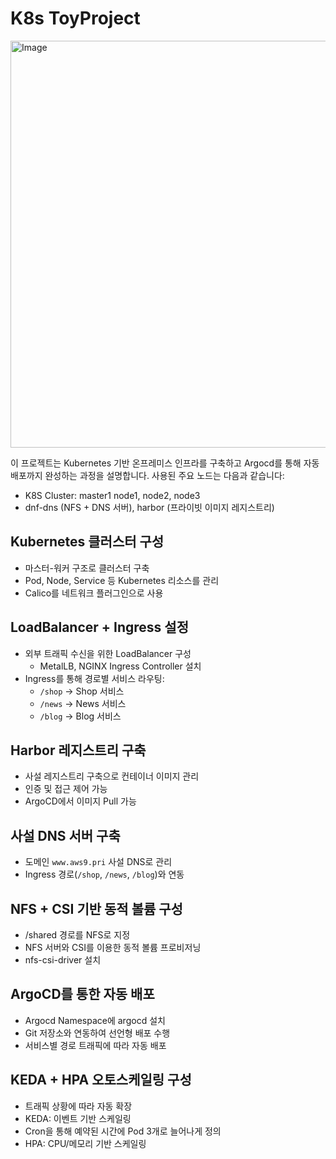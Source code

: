 # K8s ToyProject
<img width="811" height="651" alt="Image" src="https://github.com/user-attachments/assets/f58b2bb3-3f4e-4e20-960b-a000892a039a" />

이 프로젝트는 Kubernetes 기반 온프레미스 인프라를 구축하고 Argocd를 통해 자동 배포까지 완성하는 과정을 설명합니다. 사용된 주요 노드는 다음과 같습니다:

- K8S Cluster: master1 node1, node2, node3
- dnf-dns (NFS + DNS 서버), harbor (프라이빗 이미지 레지스트리)

## Kubernetes 클러스터 구성
- 마스터-워커 구조로 클러스터 구축  
- Pod, Node, Service 등 Kubernetes 리소스를 관리
- Calico를 네트워크 플러그인으로 사용

## LoadBalancer + Ingress 설정
- 외부 트래픽 수신을 위한 LoadBalancer 구성
  - MetalLB, NGINX Ingress Controller 설치 
- Ingress를 통해 경로별 서비스 라우팅:
  - `/shop` → Shop 서비스  
  - `/news` → News 서비스  
  - `/blog` → Blog 서비스  

## Harbor 레지스트리 구축
- 사설 레지스트리 구축으로 컨테이너 이미지 관리  
- 인증 및 접근 제어 가능  
- ArgoCD에서 이미지 Pull 가능  

## 사설 DNS 서버 구축
- 도메인 `www.aws9.pri` 사설 DNS로 관리  
- Ingress 경로(`/shop`, `/news`, `/blog`)와 연동  

## NFS + CSI 기반 동적 볼륨 구성
- /shared 경로를 NFS로 지정
- NFS 서버와 CSI를 이용한 동적 볼륨 프로비저닝
- nfs-csi-driver 설치

## ArgoCD를 통한 자동 배포
- Argocd Namespace에 argocd 설치
- Git 저장소와 연동하여 선언형 배포 수행  
- 서비스별 경로 트래픽에 따라 자동 배포  

## KEDA + HPA 오토스케일링 구성
- 트래픽 상황에 따라 자동 확장  
- KEDA: 이벤트 기반 스케일링
 - Cron을 통해 예약된 시간에 Pod 3개로 늘어나게 정의
- HPA: CPU/메모리 기반 스케일링  
